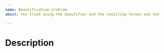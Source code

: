 ```yaml
---
name: Beautification problem
about: You tried using the beautifier and the resulting format was not what you expected

---
```


# Description
<!--
This is the default template for bug reports
NOTE: 
* Do not include screenshots! This library is a text processor, we need text inputs and outputs for debugging and fixing issues. 
* Check the list of open issues before filing a new issue. 
<!--

# Input
The code looked like this before beautification:
```
<INSERT CODE HERE>
```

# Expected Output
The code should have looked like this after beautification:
```
<INSERT CODE HERE>
```

# Actual Output
The  code actually looked like this after beautification:
```
<INSERT CODE HERE>
```

# Steps to Reproduce


## Environment
OS:


## Settings
<!--
Example:
```json
{
    "indent_size": 4,
    "indent_char": " ",
    "indent_level": 0,
    "indent_with_tabs": false,
    "preserve_newlines": true,
    "max_preserve_newlines": 10,
    "jslint_happy": false,
    "space_after_anon_function": false,
    "brace_style": "collapse,preserve-inline",
    "keep_array_indentation": false,
    "keep_function_indentation": false,
    "space_before_conditional": true,
    "break_chained_methods": false,
    "eval_code": false,
    "unescape_strings": false,
    "wrap_line_length": 0
}
```
-->
